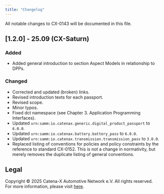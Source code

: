 ```yaml
---
title: "Changelog"
---
```


All notable changes to CX-0143 will be documented in this file.

## [1.2.0] - 25.09 (CX-Saturn)

### Added

- Added general introduction to section Aspect Models in relationship to DPPs.

### Changed

- Corrected and updated (broken) links.
- Revised introduction texts for each passport.
- Revised scope.
- Minor typos.
- Fixed dct namespace (see Chapter 3. Application Programming Interfaces).
- Updated `urn:samm:io.catenax.generic.digital_product_passport` to `6.0.0`.
- Updated `urn:samm:io.catenax.battery.battery_pass` to `6.0.0`.
- Updated `urn:samm:io.catenax.transmission.transmission_pass` to `3.0.0`.
- Replaced listing of conventions for policies and policy constraints by the reference to standard CX-0152. This is not a change in normativity, but merely removes the duplicate listing of general conventions.

## Legal

Copyright © 2025 Catena-X Automotive Network e.V. All rights reserved. For more information, please visit [here](/copyright).
